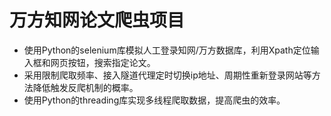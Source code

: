 # 万方知网论文爬虫项目

- 使用Python的selenium库模拟人工登录知网/万方数据库，利用Xpath定位输入框和网页按钮，搜索指定论文。
-	采用限制爬取频率、接入隧道代理定时切换ip地址、周期性重新登录网站等方法降低触发反爬机制的概率。
-	使用Python的threading库实现多线程爬取数据，提高爬虫的效率。
